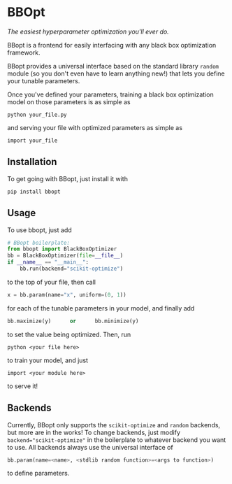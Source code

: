 # BBOpt

_The easiest hyperparameter optimization you'll ever do._

BBopt is a frontend for easily interfacing with any black box optimization framework.

BBopt provides a universal interface based on the standard library `random` module (so you don't even have to learn anything new!) that lets you define your tunable parameters.

Once you've defined your parameters, training a black box optimization model on those parameters is as simple as
```
python your_file.py
```
and serving your file with optimized parameters as simple as
```
import your_file
```

## Installation

To get going with BBopt, just install it with
```
pip install bbopt
```

## Usage

To use bbopt, just add
```python
# BBopt boilerplate:
from bbopt import BlackBoxOptimizer
bb = BlackBoxOptimizer(file=__file__)
if __name__ == "__main__":
    bb.run(backend="scikit-optimize")
```
to the top of your file, then call
```python
x = bb.param(name="x", uniform=(0, 1))
```
for each of the tunable parameters in your model, and finally add
```python
bb.maximize(y)      or      bb.minimize(y)
```
to set the value being optimized. Then, run
```
python <your file here>
```
to train your model, and just
```
import <your module here>
```
to serve it!

## Backends

Currently, BBopt only supports the `scikit-optimize` and `random` backends, but more are in the works! To change backends, just modify `backend="scikit-optimize"` in the boilerplate to whatever backend you want to use. All backends always use the universal interface of
```python
bb.param(name=<name>, <stdlib random function>=<args to function>)
```
to define parameters.
